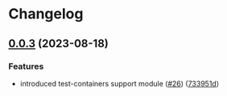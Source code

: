 # Changelog

## [0.0.3](https://github.com/cardano-foundation/hydra-java/compare/v0.0.2...v0.0.3) (2023-08-18)


### Features

* introduced test-containers support module ([#26](https://github.com/cardano-foundation/hydra-java/issues/26)) ([733951d](https://github.com/cardano-foundation/hydra-java/commit/733951dec14113105cd184c6990a873a7b284561))
